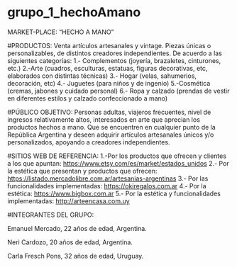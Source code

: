 # grupo_1_hechoAmano

MARKET-PLACE: 
“HECHO A MANO”
 
#PRODUCTOS:  Venta artículos artesanales y vintage. Piezas únicas o personalizables, de distintos creadores independientes. De acuerdo a las siguientes categorías: 
1.- Complementos (joyería, brazaletes, cinturones, etc.) 
2.-Arte (cuadros, esculturas, estatuas, figuras decorativas, etc, elaborados con distintas técnicas)
3.- Hogar (velas, sahumerios, decoración, etc) 
4.- Juguetes (para niños y de ingenio)
5.-Cosmética (cremas, jabones y cuidado personal)
6.- Ropa y calzado (prendas de vestir en diferentes estilos y calzado confeccionado a mano)

#PÚBLICO OBJETIVO:  Personas adultas, viajeros frecuentes, nivel de ingresos relativamente altos, interesados en arte que aprecian los productos hechos a mano. Que se encuentren en cualquier punto de la República Argentina y deseen adquirir artículos artesanales únicos y/o personalizados, apoyando a creadores independientes.

#SITIOS WEB DE REFERENCIA: 
1.-Por los productos que ofrecen y clientes a los que apuntan:  https://www.etsy.com/es/market/estados_unidos
2.- Por la estética que presentan y productos que ofrecen:  https://listado.mercadolibre.com.ar/artesanias-argentinas 
3.- Por las funcionalidades implementadas: https://okiregalos.com.ar
4.- Por la estética: https://www.bigbox.com.ar
5.- Por la estética y funcionalidades implementadas: http://arteencasa.com.uy


#INTEGRANTES DEL GRUPO: 

Emanuel Mercado, 22 años de edad, Argentina.

Neri Cardozo, 20 años de edad, Argentina. 

Carla Fresch Pons, 32 años de edad, Uruguay. 
